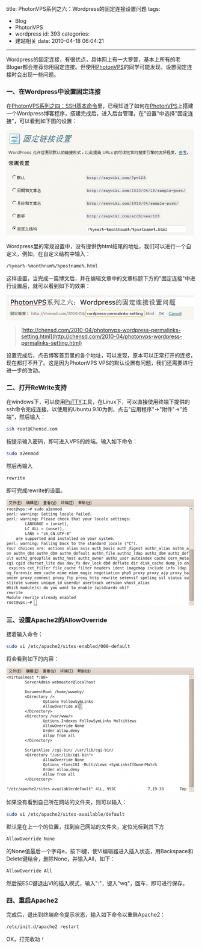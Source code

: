 title: PhotonVPS系列之六：Wordpress的固定连接设置问题
tags:
  - Blog
  - PhotonVPS
  - wordpress
id: 393
categories:
  - 建站相关
date: 2010-04-18 06:04:21
---

Wordpress的固定连接，有很优点，具体网上有一大箩筐，基本上所有的老Bloger都会推荐你用固定连接。但使用[PhotonVPS](http://chensd.com/tag/photonvps)的同学可能发现，设置固定连接时会出现一些问题。

<!--more-->

### 一、在Wordpress中设置固定连接

在[PhotonVPS系列之四：SSH基本命令](http://chensd.com/2010-03/photonvps-ssh-command.html)里，已经知道了如何在[PhotonVPS](http://chensd.com/tag/photonvps)上搭建一个Wordpress博客程序，搭建完成后，进入后台管理，在"设置"中选择"固定连接"，可以看到如下图的设置：

[![](/upfile/2010/04/wordpress-permalinks-setting-500x281.png "wordpress-permalinks-setting")](/upfile/2010/04/wordpress-permalinks-setting.png)

Wordpress里的常规设置中，没有提供伪html结尾的地址，我们可以进行一个自定义，例如，在自定义结构中输入：

```sh
/%year%-%monthnum%/%postname%.html
```

这样设置，当完成一篇博文后，并在编辑文章中的文章标题下方的"固定连接"中进行设置后，就可以看到如下的效果：

[![](/upfile/2010/04/wordpress-edit-post-config-permalink-500x68.png "wordpress-edit-post-config-permalink")](/upfile/2010/04/wordpress-edit-post-config-permalink.png)

> [http://chensd.com/2010-04/photonvps-wordpress-permalinks-setting.html](http://chensd.com/2010-04/photonvps-wordpress-permalinks-setting.html)

设置完成后，点击博客首页里的各个地址，可以发现，原本可以正常打开的连接，现在都打不开了。这是因为PhotonVPS VPS的默认设置有问题，我们还需要进行进一步的改动。

### 二、打开ReWrite支持

在windows下，可以使用[PuTTY](http://chensd.com/2010-03/photonvps-ssh-control-panel.html)工具，在Linux下，可以直接使用终端下提供的ssh命令完成连接，以使用的Ubuntu 9.10为例，点击"应用程序"->"附件"->"终端"，然后输入：

```sh
ssh root@Chensd.com
```

按提示输入密码，即可进入VPS的终端。输入如下命令：

```sh
sudo a2enmod
```

然后再输入

```sh
rewrite
```

即可完成rewrite的设置。

[![设置apache2的rewrite](/upfile/2010/04/ubuntu-ssh-vps-sudo_a2enmod-500x281.png "ubuntu-ssh-vps-sudo_a2enmod")](/upfile/2010/04/ubuntu-ssh-vps-sudo_a2enmod.png)

### 三、设置Apache2的AllowOverride

接着输入命令：

```sh
sudo vi /etc/apache2/sites-enabled/000-default
```

将会看到如下的内容：

[![](/upfile/2010/04/ubuntu-ssh-vps-allowoverride-2-500x329.png "ubuntu-ssh-vps-allowoverride-2")](/upfile/2010/04/ubuntu-ssh-vps-allowoverride-2.png)

如果没有看到自己所在网站的文件夹，则可以输入：

```sh
sudo vi /etc/apache2/sites-available/default
```

默认是在上一个的位置，找到自己网站的文件夹，定位光标到其下方

```sh
AllowOverride None
```

的None值最后一个字母e，按下i键，使VI编辑器进入插入状态，用Backspace和Delete键结合，删除None，并输入All，如下：

```sh
AllowOverride All
```

然后按ESC键退出VI的插入模式，输入":"，键入"wq"，回车，即可进行保存。

### 四、重启Apache2

完成后，退出到终端命令提示状态，输入如下命令以重启Apache2：

```sh
/etc/init.d/apache2 restart
```

OK，打完收功！